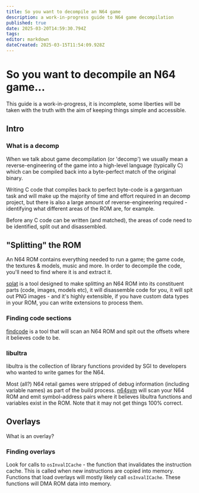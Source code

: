 ```yaml
---
title: So you want to decompile an N64 game
description: a work-in-progress guide to N64 game decompilation
published: true
date: 2025-03-20T14:59:30.794Z
tags: 
editor: markdown
dateCreated: 2025-03-15T11:54:09.928Z
---
```


# So you want to decompile an N64 game...


This guide is a work-in-progress, it is incomplete, some liberties will be taken with the truth with the aim of keeping things simple and accessible.

## Intro

### What is a decomp

When we talk about game decompilation (or 'decomp') we usually mean a reverse-engineering of the game into a high-level language (typically C) which can be compiled back into a byte-perfect match of the original binary.

Writing C code that compiles back to perfect byte-code is a gargantuan task and will make up the majority of time and effort required in an decomp project, but there is also a large amount of reverse-engineering required - identifying what different areas of the ROM are, for example.

Before any C code can be written (and matched), the areas of code need to be identified, split out and disassembled.


## "Splitting" the ROM

An N64 ROM contains everything needed to run a game; the game code, the textures & models, music and more. In order to decompile the code, you'll need to find where it is and extract it.

[splat](https://github.com/ethteck/splat) is a tool designed to make splitting an N64 ROM into its constituent parts (code, images, models etc), it will disassemble code for you, it will spit out PNG images - and it's highly extensible, if you have custom data types in your ROM, you can write extensions to process them.

### Finding code sections

[findcode](https://github.com/decompals/findcode) is a tool that will scan an N64 ROM and spit out the offsets where it believes code to be.

### libultra

libultra is the collection of library functions provided by SGI to developers who wanted to write games for the N64. 

Most (all?) N64 retail games were stripped of debug information (including variable names) as part of the build process. [n64sym](https://shygoo.github.io/n64sym/web/) will scan your N64 ROM and emit symbol-address pairs where it believes libultra functions and variables exist in the ROM. Note that it may not get things 100% correct.

## Overlays

What is an overlay?

### Finding overlays

Look for calls to `osInvalICache` - the function that invalidates the instruction cache. This is called when new instructions are copied into memory. Functions that load overlays will mostly likely call `osInvalICache`. These functions will DMA ROM data into memory.






